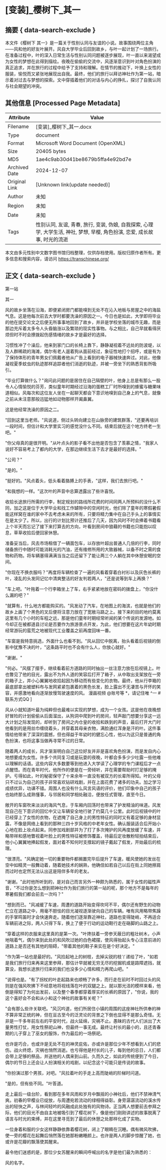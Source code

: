# [变装]_樱树下_其一



## 摘要  { data-search-exclude }

<!-- tcd_abstract -->
本文件《樱树下 其一》是一篇关于性别认同与友谊的小说。故事围绕两位主角——风和他的好友叶展开。风自大学毕业后回到故乡，与叶一起计划了一场旅行。在准备过程中，叶的深入日常生活与性别认同问题被逐步展现，叶一直以来渴望成为女性的梦想在此得到描绘。夜晚在偷偷的交流中，风逐渐意识到叶对角色扮演的真正追求，并在旅行的过程中给予了支持和理解。在情节的推动下，叶换上女性的服装，愉悦而又紧张地展现出自我。最终，他们的旅行以拜访神社作为第一站，暗示着对过去与梦想的探索。文中穿插着他们的对话与内心的挣扎，探讨了自我认同与社会期望的冲突。

<!-- tcd_abstract_end -->

## 其他信息 [Processed Page Metadata]

| Attribute       | Value                                  |
|-----------------|----------------------------------------|
| Filename        | [变装]_樱树下_其一.docx                             |
| Type            | document                                 |
| Format          | Microsoft Word Document (OpenXML)                               |
| Size            | 20405 bytes                           |
| MD5             | 1ae4c9ab30d41be8679b5ffa4e92bd7e                                  |
| Archived Date   | 2024-12-07                             |
| Original Link   | [Unknown link(update needed)]                         |
| Author          | 未知                               |
| Region          | 未知                               |
| Date            | 未知                                 |
| Tags            | 性别认同, 友谊, 青春, 旅行, 变装, 伪娘, 自我探索, 心理学, 大学生活, 神社, 梦想, 早樱, 角色扮演, 恋爱, 成长故事, 时光的流逝                                 |

本文由多元性别中文数字图书馆归档整理，仅供存档使用。版权归原作者所有。更多信息和搜索内容，请访问 <https://transchinese.org/>


## 正文 { data-search-exclude }

<!-- tcd_main_text -->
第一站



其一





风的故乡坐落在沿海，即便紧闭房门都能嗅到无处不在沁入地板与房屋之中的海盐气息。这是他每次前去大学时都要洗澡的原因之一。今日也是如此，大学即将毕业的他在提交论文之后便无所事事地回到了故乡，并非是学校坐落的城市无趣，而是那边充斥着太多令人头昏脑涨以及繁琐的现实性事物。与之相比，自己早就看得厌烦但时不时会撩拨起伤感情绪的故乡才是最好的选择。





习惯性冲了个澡后，他来到家门口的长椅上靠下，静静凝视着不远处的防波堤，以及人群稀疏的海滩，偶尔有老人遛着狗从面前经过，象征性地打个招呼，或是有为了保持体形的青年男女们佩戴者他从广告上看到的电子器械快速奔过。对此，他像凝视夏季蚊虫的轨迹那样追踪者他们消逝的轨迹，并被一旁坐下的熟悉背影所吸引。





"毕业打算做什么？"询问此问题的是居住在自己隔壁的叶，他身上总是有那么一股令人心情愉悦的芬芳，类似童年时期经过沿海的蛋糕工厂时所嗅到的蜂蜜与糖果味道相似。风每次和这位友人坐在一起聊天都会下意识地嗅到自己身上的气息，就像之前从未注意那般迅猛地如动物那样开阖鼻翼。



这是他经常洗澡的原因之二。





"回到这里当老师。"风说道，侧过头转向建立在山脉旁的建筑群落，"还要再培训一段时间，但估计和大学里实习的感觉没什么不同。结束后就在这个地方终老一生吧。"





"你父母真的是很开明。"从叶点头的影子看不出他是否包含了羡慕之情，"我家人说好不容易考上了都内的大学，在那边继续生活下去才是最好的选择。"



"公司？"



"是的。"



"挺好的。"风点着头，低头看着胳膊上的手表，"这样，我们去旅行吧。"



"和我想的一样。"这次叶的声音中总算透露出了些许喜悦。



收拾长途旅行所需的行李，制定规划的路线所花费的时间同两人所预料的没什么不同，加之这是位于大学毕业和找工作罅隙中的空闲时光，他们除了童年的寒假暑假能这样窝在谁的家中不去考虑未来的所有，只要将精力集中在自己手头上的事情实在是太少了。所以，出行的计划比预计还推后了几天，因为风时不时会捧着书籍看上个半天而忘记了接下来打算去的方向，叶看到房间中狼藉的书籍也只能抱以叹息，草草收拾后便回家休憩。





准备妥当后，风去市场租借了一辆面包车，以存放叶超出普通人几倍的行李，同时储备旅行中随时可能消耗光的汽油，还有维修所用的大致器械，以备不时之需的食物和药物。将车辆塞得满满当当之后还留下了能让两三个人躺在其中休憩安眠的空间。





"你现在不换衣服吗？"再度将车辆检查了一遍的风看着穿着白衬衫以及灰色长裤的叶，凌乱的头发同记忆中清爽整洁的好友判若两人，"还是说等到车上再换？"





"车上吧。"叶拖着一个行李箱坐上了车，右手紧紧地放在密码的拨盘上，"你没什么漏的吧？"





"就算有，什么地方都能购买的。"风发动了汽车，在地图上的海滨，也就是他们的故乡上画了个黑色的叉后便将注意力放在了宽敞马路之上。接下来的目的地约莫离这里有几个小时的车程之远，那是他们童年时期经常听闻的某个传说的发源地。如今却正在被都道县讨论是否要作为旅游景点开发，为此，他们想要在这片年幼时期经常游玩的蛮荒之地被现代工业覆盖之前再度回味一番。





"车窗是我特意挑选，外面什么也看不到。"风从回忆中脱离，抬头看着后视镜的倒影中犹豫不决的叶，"这条路平时也不会有什么人，你放心就好。"



"谢谢。"





"何必。"风摆了摆手，继续看着前方道路的同时抽出一丝注意力放在后视镜上。叶也瞥见了他的目光，露出不为外人道的笑容后打开了箱子，从中取出支架放在一旁的箱子上，并小心翼翼地收拾起因为移动而有些变化的衣物。最终，他从行李箱的最底部拿出被塑料布与发网紧紧包裹着的黑色长发，脸上露出不无凄苦与开怀的笑容，并感激地看向逐渐放慢驾驶速度的风。 漫画视频 @账号等 *，请记住唯 ^一 #联系方式QQ ]





风从小就知道叶最为纯粹但也最难以实现的梦想，成为一个女孩。这是他在夜晚想好冒险的计划偷偷从后面溜出，从狗洞中爬到叶的房间，轻声敲门想要分享这一远大计划之际发现的，却听到了房间之内仓皇的收拾和跌到的声音，最后打开大门时他看到的是用丝巾缠绕着头，并穿着其母亲衣物，满脸通红浑身是汗的叶。这件事情给他带来了深深的震撼，但也得益于年幼时的健忘心性，他以为这只是普通的角色扮演，也将这事当做再寻常不过的日常。





随着两人的成长，风才渐渐明白自己这位好友并非是喜欢角色扮演，而是发自内心地想要成为女性。许多个共同复习或是玩耍的夜晚，叶都会多多少少吐露一些他难以理解的话语。这些内容大多数要等到他进入大学读了心理学的专门课程后才一点点醒悟。而在青年时代，他所作的便是在一旁倾听，并在需要帮助时打足够的掩护。亏得如此，叶的秘密保守了十来余年一直没有被双方的长辈所得知。叶的父母只不过认为自己的孩子非常喜欢钻研戏剧，并在上面花费了诸多的功夫。加之学习成绩优异，功课不错。周围人也没有什么风言风语的评价，他们印象中自己的孩子也始终那么成熟懂事，与邻居和同学相处融洽，便放任式管理，直至今日。





敞开的车窗吹来淡淡的海风气息，于车厢内回荡时也带来了护发精油的味道。风发现自己在下意识的回忆中又让车辆安全地行驶了约莫几十公里。此时后视镜中的叶已经穿上了女性的衣物，在遮掩了自己身上的男性特征的同时又有着足够的身材显露，不像是网络上看到的那种三四十岁风格的中老年女性。确认服装适合后开始小心地在脸上妆点起来。同参加戏剧部并为了打了多次掩护的风再度放缓了车速，并略带祥和感地瞥视着叶脸上的男性特征被修饰覆盖，待最后定妆散粉轻拍结束后，他小心翼翼地捧起假发，面对着不知何时支撑起的镜子戴起了假发，开始最后的梳理。





"很漂亮。"风确定她一切的重要物件都搁置完毕后提升了车速，暖风使她的发丝在空中如精灵一般舞动着，随着她技术的娴熟，他确信如若自己以后在街上同她擦肩而过时也定然无法认出这是陪伴多年的老友。





"谢谢。"此时他所听到的，是对自己而言另外一种颇为熟悉的，属于女性的磁性声音，"不过你是怎么想到把神社作为我们旅行的第一站的呢，那个地方不是每年的寒暑假我们都会前去一次吗？"





"想到而已。"风减缓了车速，周遭的道路开始变得坎坷不平，偶尔还有野生的动物伫立在道路之中，用毫不胆怯的目光凝视逐渐驶向自己的车辆。唯有风用略带焦躁的手掌鸣笛时才会快速奔走。随着他们逐渐靠近神社，道路也变得陡峭，不再适合车辆前进之际，两人只得下车，换上了便于行动的运动鞋行走在硌脚的山路之上。





"穿着这样的衣服来这里真的是第一次。"叶搀扶着一旁参天蔽日的粗壮树木，小声地喘着气，偶尔来到此处的和风吹过她的白色裙摆，使风得抬起头专心注意前进的道路上是否还有其他的阻碍，"带着其他的鞋子来实在是个好决定。"





"作为第一站也是最好的。"风捡起地上的树枝，去掉尖锐的枝丫递给了叶，"如若是我们旅行归来再来这里参拜，那估计早就被无穷无尽的挖掘机或是路障遮挡，就算没，我想长途旅行归来的我们也没多少心情和精力再爬山吧。"





"说得也是。"有了拐杖的叶走起路来也顺畅了许多，而行走在前时不时回过头的风则是在强风吹拂下不经意地将视线落在叶的双腿之上。就以那光洁的模样来看，他倒是得知了为何出发前，以及整个春季都穿着厚实的长裤的原因了，"你说，我的这个喜好会不会和从小和这个神社的故事有关呢？"





"会有那么些许关联吧。"风沉吟道，他们所居住小镇的周围的这座神社所供奉的神不算非常正统的神，但在亘古至今的泛灵论的背景之下倒也显得不是那么奇怪。无非是一千多年前左右的平安时代，战火延绵，灾祸不止。愚昧的古代人们派出了大量男性打仗，用女性祭祀山神，但最终一事无成。最终让村长的最小的，且还青春期的儿子穿上了巫女的服饰，作为最后的一场祭祀。





也许是巧合，也或许是无处不在的神灵庇佑，亦或许是那位少年不想看到人们的悲伤。战火终熄，灾祸也悄然消逝。也亏得他是村长的儿子，每到他的忌日，人们都会带上足够的祭品，并送他的人偶来到山前。久而久之，如此的传统便到了今日，偶尔的节日上还会让人扮演相关的戏剧，以纪念这个可能只是传说的故事。



"你扮演过那个男孩，对吧。"风拉着叶的手走上高而陡峭的阶梯时问道。



"是的，但有些不同。"叶答道。



走上最后一级台阶，看到那在多年风雨和岁月中飘摇的小神社后，他们不禁神清气爽。初春的早樱业已绽放，与周遭宛若流动的绿相得益彰。身旁潺潺流动的溪水传出的轻快之声，与林间轻吟的风融成此处独有的风物诗。正当两人想要前去参拜之际，他们的目光不由自主地被吸引到了樱花树下，像是他们刚刚讲述的故事脱离了语言与时光的束缚，并在这里寻觅到了最后的休憩之处那样化成了实物。





一位身着和服的少女这样静静依靠着樱花树，闭上了眼睛在沉睡。偶有微风吹拂，使一旁的樱花在起舞后悄然落在她那粉嫩睡颜上。也许是两人的脚步惊醒了她，也或许是花瓣的飘落使其醒来。



最令他们迷惑的是，那位少女苏醒来的瞬间呼喊出的名字是他们最为熟悉的：



风的名字。
<!-- tcd_main_text_end -->

